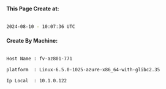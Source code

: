 
   
#### This Page Create at:

```bash

2024-08-10 - 10:07:36 UTC

```

#### Create By Machine:

```bash

Host Name : fv-az801-771

platform  : Linux-6.5.0-1025-azure-x86_64-with-glibc2.35

Ip Local  : 10.1.0.122

```

